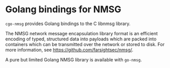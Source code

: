 # Golang bindings for NMSG

`cgo-nmsg` provides Golang bindings to the C libnmsg library.

The NMSG network message encapsulation library format is an efficient
encoding of typed, structured data into payloads which are packed into
containers which can be transmitted over the network or stored to disk.
For more information, see https://github.com/farsightsec/nmsg/.

A pure but limited Golang NMSG library is available with `go-nmsg`.
